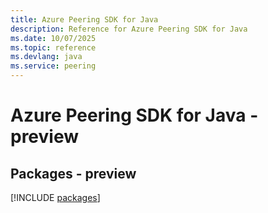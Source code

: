 ```yaml
---
title: Azure Peering SDK for Java
description: Reference for Azure Peering SDK for Java
ms.date: 10/07/2025
ms.topic: reference
ms.devlang: java
ms.service: peering
---
```

# Azure Peering SDK for Java - preview
## Packages - preview
[!INCLUDE [packages](peering-index.md)]